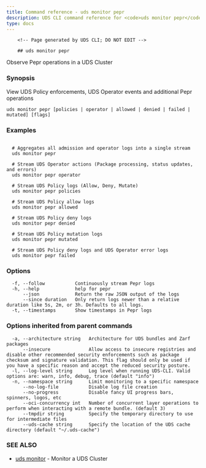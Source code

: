 ```yaml
---
title: Command reference - uds monitor pepr
description: UDS CLI command reference for <code>uds monitor pepr</code>.
type: docs
---
```


		<!-- Page generated by UDS CLI; DO NOT EDIT -->

		## uds monitor pepr

Observe Pepr operations in a UDS Cluster

### Synopsis

View UDS Policy enforcements, UDS Operator events and additional Pepr operations

```
uds monitor pepr [policies | operator | allowed | denied | failed | mutated] [flags]
```

### Examples

```

  # Aggregates all admission and operator logs into a single stream
  uds monitor pepr

  # Stream UDS Operator actions (Package processing, status updates, and errors)
  uds monitor pepr operator

  # Stream UDS Policy logs (Allow, Deny, Mutate)
  uds monitor pepr policies

  # Stream UDS Policy allow logs
  uds monitor pepr allowed

  # Stream UDS Policy deny logs
  uds monitor pepr denied

  # Stream UDS Policy mutation logs
  uds monitor pepr mutated

  # Stream UDS Policy deny logs and UDS Operator error logs
  uds monitor pepr failed
```

### Options

```
  -f, --follow           Continuously stream Pepr logs
  -h, --help             help for pepr
      --json             Return the raw JSON output of the logs
      --since duration   Only return logs newer than a relative duration like 5s, 2m, or 3h. Defaults to all logs.
  -t, --timestamps       Show timestamps in Pepr logs
```

### Options inherited from parent commands

```
  -a, --architecture string   Architecture for UDS bundles and Zarf packages
      --insecure              Allow access to insecure registries and disable other recommended security enforcements such as package checksum and signature validation. This flag should only be used if you have a specific reason and accept the reduced security posture.
  -l, --log-level string      Log level when running UDS-CLI. Valid options are: warn, info, debug, trace (default "info")
  -n, --namespace string      Limit monitoring to a specific namespace
      --no-log-file           Disable log file creation
      --no-progress           Disable fancy UI progress bars, spinners, logos, etc
      --oci-concurrency int   Number of concurrent layer operations to perform when interacting with a remote bundle. (default 3)
      --tmpdir string         Specify the temporary directory to use for intermediate files
      --uds-cache string      Specify the location of the UDS cache directory (default "~/.uds-cache")
```

### SEE ALSO

* [uds monitor](/cli/command-reference/uds_monitor/)	 - Monitor a UDS Cluster


